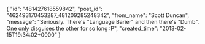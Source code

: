  {
   "id": "481427618559842",
   "post_id": "462493170453287_481209285248342",
   "from_name": "Scott Duncan",
   "message": "Seriously. There's \"Language Barier\" and then there's \"Dumb\". One only disguises the other for so long :P",
   "created_time": "2013-02-15T19:34:02+0000"
 }

